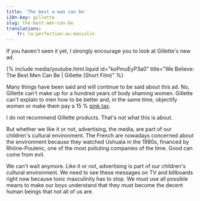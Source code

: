 ```yaml
---
title: 'The best a man can be'
i18n-key: gillette
slug: the-best-men-can-be
translations:
    fr: la-perfection-au-masculin
---
```


If you haven't seen it yet, I strongly encourage you to look at Gillette's new
ad.

<!-- more -->

{% include media/youtube.html.liquid id="koPmuEyP3a0" title="We Believe: The Best Men Can Be | Gillette (Short Film)" %}

Many things have been said and will continue to be said about this ad. No,
Gillette can't make up for a hundred years of body shaming women. Gillette can't
explain to men how to be better and, in the same time, objectify women or make
them pay a 15 % [pink tax](https://www.listenmoneymatters.com/the-pink-tax/).

I do not recommend Gillette products. That's not what this is about.

But whether we like it or not, advertising, the media, are part of our
children's cultural environment. The French are nowadays concerned about the
environment because they watched Ushuaïa in the 1980s, financed by
Rhône-Poulenc, one of the most polluting companies of the time. Good can come
from evil.

We can't wait anymore. Like it or not, advertising is part of our children's
cultural environment. We need to see these messages on TV and billboards right
now because toxic masculinity has to stop. We must use all possible means to
make our boys understand that they must become the decent human beings that not
all of us are.

